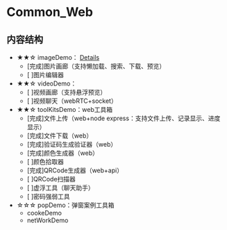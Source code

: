 # Common_Web

## 内容结构

- ★★☆ imageDemo： [Details](./imageDemo/readme.md)
  - [完成]图片画廊（支持懒加载、搜索、下载、预览）
  - [   ]图片编辑器
- ★★☆ videoDemo：
  - [   ]视频画廊（支持悬浮预览）
  - [   ]视频聊天（webRTC+socket）
- ★★☆ toolKitsDemo：web工具箱
  - [完成]文件上传（web+node express：支持文件上传、记录显示、进度显示）
  - [完成]文件下载（web）
  - [完成]验证码生成验证器（web）
  - [完成]颜色生成器（web）
  - [   ]颜色拾取器
  - [完成]QRCode生成器（web+api）
  - [   ]QRCode扫描器
  - [   ]虚浮工具（聊天助手）
  - [   ]密码强弱工具
- ☆☆☆ popDemo：弹窗案例工具箱
  - cookeDemo
  - netWorkDemo

